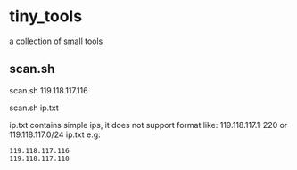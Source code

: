 # tiny_tools
a collection of small tools

## scan.sh
scan.sh 119.118.117.116

scan.sh ip.txt

ip.txt contains simple ips, it does not support format like: 119.118.117.1-220 or 119.118.117.0/24
ip.txt e.g:
```
119.118.117.116
119.118.117.110
```
